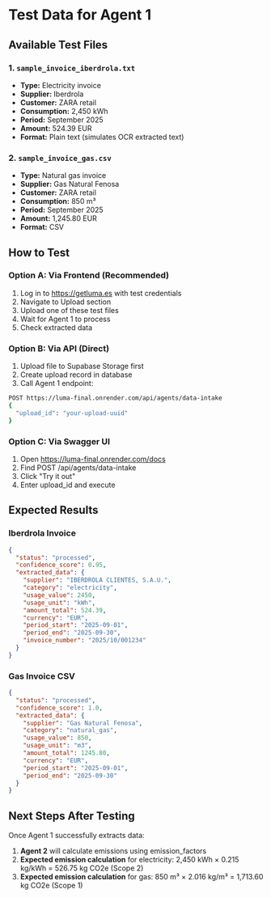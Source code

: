 # Test Data for Agent 1

## Available Test Files

### 1. `sample_invoice_iberdrola.txt`
- **Type:** Electricity invoice
- **Supplier:** Iberdrola
- **Customer:** ZARA retail
- **Consumption:** 2,450 kWh
- **Period:** September 2025
- **Amount:** 524.39 EUR
- **Format:** Plain text (simulates OCR extracted text)

### 2. `sample_invoice_gas.csv`
- **Type:** Natural gas invoice
- **Supplier:** Gas Natural Fenosa
- **Customer:** ZARA retail
- **Consumption:** 850 m³
- **Period:** September 2025
- **Amount:** 1,245.80 EUR
- **Format:** CSV

## How to Test

### Option A: Via Frontend (Recommended)
1. Log in to https://getluma.es with test credentials
2. Navigate to Upload section
3. Upload one of these test files
4. Wait for Agent 1 to process
5. Check extracted data

### Option B: Via API (Direct)
1. Upload file to Supabase Storage first
2. Create upload record in database
3. Call Agent 1 endpoint:
```bash
POST https://luma-final.onrender.com/api/agents/data-intake
{
  "upload_id": "your-upload-uuid"
}
```

### Option C: Via Swagger UI
1. Open https://luma-final.onrender.com/docs
2. Find POST /api/agents/data-intake
3. Click "Try it out"
4. Enter upload_id and execute

## Expected Results

### Iberdrola Invoice
```json
{
  "status": "processed",
  "confidence_score": 0.95,
  "extracted_data": {
    "supplier": "IBERDROLA CLIENTES, S.A.U.",
    "category": "electricity",
    "usage_value": 2450,
    "usage_unit": "kWh",
    "amount_total": 524.39,
    "currency": "EUR",
    "period_start": "2025-09-01",
    "period_end": "2025-09-30",
    "invoice_number": "2025/10/001234"
  }
}
```

### Gas Invoice CSV
```json
{
  "status": "processed",
  "confidence_score": 1.0,
  "extracted_data": {
    "supplier": "Gas Natural Fenosa",
    "category": "natural_gas",
    "usage_value": 850,
    "usage_unit": "m3",
    "amount_total": 1245.80,
    "currency": "EUR",
    "period_start": "2025-09-01",
    "period_end": "2025-09-30"
  }
}
```

## Next Steps After Testing

Once Agent 1 successfully extracts data:
1. **Agent 2** will calculate emissions using emission_factors
2. **Expected emission calculation** for electricity: 2,450 kWh × 0.215 kg/kWh = 526.75 kg CO2e (Scope 2)
3. **Expected emission calculation** for gas: 850 m³ × 2.016 kg/m³ = 1,713.60 kg CO2e (Scope 1)
